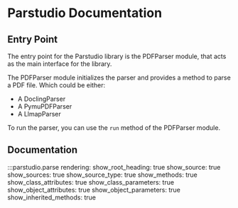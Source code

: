 # Parstudio Documentation


## Entry Point

The entry point for the Parstudio library is the PDFParser module, 
that acts as the main interface for the library. 

The PDFParser module initializes the parser and provides a method to parse a PDF file.
Which could be either:
- A DoclingParser
- A PymuPDFParser
- A LlmapParser

To run the parser, you can use the `run` method of the PDFParser module.

## Documentation
:::parstudio.parse
    rendering:
        show_root_heading: true
        show_source: true
        show_sources: true
        show_source_type: true
        show_methods: true
        show_class_attributes: true
        show_class_parameters: true
        show_object_attributes: true
        show_object_parameters: true
        show_inherited_methods: true
